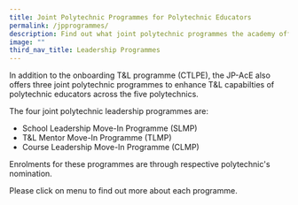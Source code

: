 ```yaml
---
title: Joint Polytechnic Programmes for Polytechnic Educators
permalink: /jpprogrammes/
description: Find out what joint polytechnic programmes the academy offers!
image: ""
third_nav_title: Leadership Programmes
---
```

In addition to the onboarding T&L programme (CTLPE), the JP-AcE also offers three joint polytechnic programmes to enhance T&L capabilties of polytechnic educators across the five polytechnics.

The four joint polytechnic leadership programmes are:
* School Leadership Move-In Programme (SLMP)
* T&L Mentor Move-In Programme (TLMP)
* Course Leadership Move-In Programme (CLMP)

Enrolments for these programmes are through respective polytechnic's nomination.

Please click on menu to find out more about each programme.